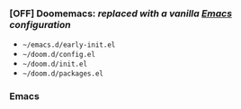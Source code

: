 ### [**OFF**] Doomemacs: *replaced with a vanilla [Emacs](https://github.com/guillaumegilles/dotfiles/blob/main/README.md#emacs) configuration* 

- `~/emacs.d/early-init.el`
- `~/doom.d/config.el`
- `~/doom.d/init.el`
- `~/doom.d/packages.el`

### Emacs
